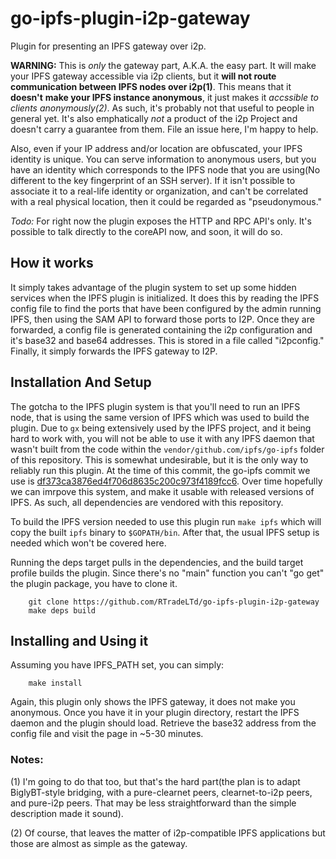 go-ipfs-plugin-i2p-gateway
==========================

Plugin for presenting an IPFS gateway over i2p.

**WARNING:** This is *only* the gateway part, A.K.A. the easy part. It will make
your IPFS gateway accessible via i2p clients, but it **will not route**
**communication between IPFS nodes over i2p(1)**. This means that it **doesn't**
**make your IPFS instance anonymous**, it just makes it *accssible to clients*
*anonymously(2)*. As such, it's probably not that useful to people in general
yet. It's also emphatically *not* a product of the i2p Project and doesn't carry
a guarantee from them. File an issue here, I'm happy to help.

Also, even if your IP address and/or location are obfuscated, your IPFS identity
is unique. You can serve information to anonymous users, but you have an
identity which corresponds to the IPFS node that you are using(No different to
the key fingerprint of an SSH server). If it isn't possible to associate it to
a real-life identity or organization, and can't be correlated with a real
physical location, then it could be regarded as "pseudonymous."

*Todo:* For right now the plugin exposes the HTTP and RPC API's only. It's
possible to talk directly to the coreAPI now, and soon, it will do so.

How it works
------------

It simply takes advantage of the plugin system to set up some hidden services
when the IPFS plugin is initialized. It does this by reading the IPFS config
file to find the ports that have been configured by the admin running IPFS, then
using the SAM API to forward those ports to I2P. Once they are forwarded, a
config file is generated containing the i2p configuration and it's base32 and
base64 addresses. This is stored in a file called "i2pconfig." Finally, it
simply forwards the IPFS gateway to I2P.

Installation And Setup
---------

The gotcha to the IPFS plugin system is that you'll need to run an IPFS node,
that is using the same version of IPFS which was used to build the plugin.
Due to `gx` being extensively used by the IPFS project, and it being hard to
work with, you will not be able to use it with any IPFS daemon that wasn't built
from the code within the `vendor/github.com/ipfs/go-ipfs` folder of this
repository. This is somewhat undesirable, but it is the only way to
reliably run this plugin.  At the time of this commit, the go-ipfs commit we
use is [df373ca3876ed4f706d8635c200c973f4189fcc6](https://github.com/ipfs/go-ipfs/commit/df373ca3876ed4f706d8635c200c973f4189fcc6).
Over time hopefully we can imrpove this system, and make it usable with released
versions of IPFS. As such, all dependencies are vendored with this repository.

To build the IPFS version needed to use this plugin run `make ipfs` which will
copy the built `ipfs` binary to `$GOPATH/bin`. After that, the usual IPFS setup
is needed which won't be covered here.

Running the deps target pulls in the dependencies, and the build target profile
builds the plugin. Since there's no "main" function you can't "go get" the
plugin package, you have to clone it.

        git clone https://github.com/RTradeLTd/go-ipfs-plugin-i2p-gateway
        make deps build

Installing and Using it
-----------------------

Assuming you have IPFS_PATH set, you can simply:

        make install

Again, this plugin only shows the IPFS gateway, it does not make you anonymous.
Once you have it in your plugin directory, restart the IPFS daemon and the
plugin should load. Retrieve the base32 address from the config file and visit
the page in ~5-30 minutes.

### Notes:

(1) I'm going to do that too, but that's the hard part(the plan is to adapt
BiglyBT-style bridging, with a pure-clearnet peers, clearnet-to-i2p peers, and
pure-i2p peers. That may be less straightforward than the simple description
made it sound).

(2) Of course, that leaves the matter of i2p-compatible IPFS applications but
those are almost as simple as the gateway.
